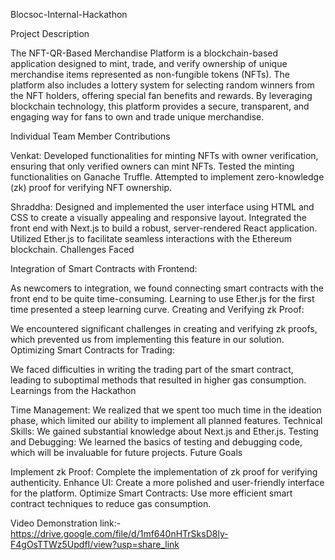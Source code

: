 Blocsoc-Internal-Hackathon

Project Description

The NFT-QR-Based Merchandise Platform is a blockchain-based application designed to mint, trade, and verify ownership of unique 
merchandise items represented as non-fungible tokens (NFTs). The platform also includes a lottery system for selecting random winners 
from the NFT holders, offering special fan benefits and rewards. By leveraging blockchain technology, this platform provides a secure, 
transparent, and engaging way for fans to own and trade unique merchandise.

Individual Team Member Contributions

Venkat:
Developed functionalities for minting NFTs with owner verification, ensuring that only verified owners can mint NFTs.
Tested the minting functionalities on Ganache Truffle.
Attempted to implement zero-knowledge (zk) proof for verifying NFT ownership.

Shraddha:
Designed and implemented the user interface using HTML and CSS to create a visually appealing and responsive layout.
Integrated the front end with Next.js to build a robust, server-rendered React application.
Utilized Ether.js to facilitate seamless interactions with the Ethereum blockchain.
Challenges Faced

Integration of Smart Contracts with Frontend:

As newcomers to integration, we found connecting smart contracts with the front end to be quite time-consuming.
Learning to use Ether.js for the first time presented a steep learning curve.
Creating and Verifying zk Proof:

We encountered significant challenges in creating and verifying zk proofs, which prevented us from implementing this feature in our solution.
Optimizing Smart Contracts for Trading:

We faced difficulties in writing the trading part of the smart contract, leading to suboptimal methods that resulted in higher gas consumption.
Learnings from the Hackathon

Time Management: We realized that we spent too much time in the ideation phase, which limited our ability to implement all planned features.
Technical Skills: We gained substantial knowledge about Next.js and Ether.js.
Testing and Debugging: We learned the basics of testing and debugging code, which will be invaluable for future projects.
Future Goals

Implement zk Proof: Complete the implementation of zk proof for verifying authenticity.
Enhance UI: Create a more polished and user-friendly interface for the platform.
Optimize Smart Contracts: Use more efficient smart contract techniques to reduce gas consumption.

Video Demonstration link:-
https://drive.google.com/file/d/1mf640nHTrSksD8ly-F4gOsTTWz5UpdfI/view?usp=share_link
